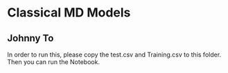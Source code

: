 # Classical MD Models 
## Johnny To

In order to run this, please copy the test.csv and Training.csv to this folder. Then you can run the Notebook.
